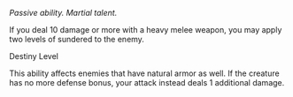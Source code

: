 *Passive ability. Martial talent.*

If you deal 10 damage or more with a heavy melee weapon, you may apply two levels of sundered to the enemy.

<div class="destiny-level">Destiny Level</div class="destiny-level">

This ability affects enemies that have natural armor as well. If the creature has no more defense bonus, your attack instead deals 1 additional damage.
